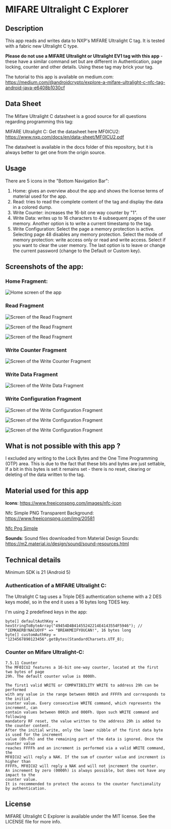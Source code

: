 # MIFARE Ultralight C Explorer

## Description

This app reads and writes data to NXP's MIFARE Ultralight C tag. It is tested with a fabric new Ultralight C type.

**Please do not use a MIFARE Ultralight or Ultralight EV1 tag with this app** - these have a similar command set but are different 
in Authentication, page locking, counter and other details. Using these tag may brick your tag.

The tutorial to this app is available on medium.com: https://medium.com/@androidcrypto/explore-a-mifare-ultralight-c-nfc-tag-android-java-e6408b1030cf

## Data Sheet

The Mifare Ultralight C datasheet is a good source for all questions regarding programming this tag:

MIFARE Ultralight C: Get the datasheet here MF0ICU2: https://www.nxp.com/docs/en/data-sheet/MF0ICU2.pdf

The datasheet is available in the docs folder of this repository, but it is always better to get one from the origin source.

## Usage

There are 5 icons in the "Bottom Navigation Bar":

1) Home: gives an overview about the app and shows the license terms of material used for the app.
2) Read: tries to read the complete content of the tag and display the data in a colored dump.
3) Write Counter: increases the 16-bit one way counter by "1".
4) Write Data: writes up to 16 characters to 4 subsequent pages of the user memory. Another option is to write a current timestamp to the tag.
5) Write Configuration: Select the page a memory protection is active. Selecting page 48 disables any memory protection. Select the mode of memory protection: write access only or read and write access. Select if you want to clear the user memory. The last option is to leave or change the current password (change to the Default or Custom key).

## Screenshots of the app:

### Home Fragment:

![Home screen of the app](screenshots/small/app_home_01.png)

### Read Fragment

![Screen of the Read Fragment](screenshots/small/app_read_01.png)

![Screen of the Read Fragment](screenshots/small/app_read_02.png)

![Screen of the Read Fragment](screenshots/small/app_read_03.png)

### Write Counter Fragment

![Screen of the Write Counter Fragment](screenshots/small/app_write_counter_01.png)

### Write Data Fragment

![Screen of the Write Data Fragment](screenshots/small/app_write_data_01.png)

### Write Configuration Fragment

![Screen of the Write Configuration Fragment](screenshots/small/app_write_configuration_01.png)

![Screen of the Write Configuration Fragment](screenshots/small/app_write_configuration_02.png)

![Screen of the Write Configuration Fragment](screenshots/small/app_write_configuration_03.png)

## What is not possible with this app ?

I excluded any writing to the Lock Bytes and the One Time Programming (OTP) area. This is due to the fact that 
these bits and bytes are just settable, If a bit in this bytes is set it remains set - there is no reset, 
clearing or deleting of the data written to the tag.

## Material used for this app

**Icons**: https://www.freeiconspng.com/images/nfc-icon

Nfc Simple PNG Transparent Background: https://www.freeiconspng.com/img/20581

<a href="https://www.freeiconspng.com/img/20581">Nfc Png Simple</a>

**Sounds**: Sound files downloaded from Material Design Sounds: https://m2.material.io/design/sound/sound-resources.html 

## Technical details

Minimum SDK is 21 (Android 5)

### Authentication of a MIFARE Ultralight C:

The Ultralight C tag uses a Triple DES authentication scheme with a 2 DES keys model, so in the end it uses a 16 bytes long TDES key. 

I'm using 2 predefined keys in the app:

```plaintext
byte[] defaultAuthKey = hexStringToByteArray("49454D4B41455242214E4143554F5946"); // "IEMKAERB!NACUOYF" => "BREAKMEIFYOUCAN!", 16 bytes long
byte[] customAuthKey = "1234567890123456".getBytes(StandardCharsets.UTF_8);
```

### Counter on Mifare Ultralight-C:
```plaintext
7.5.11 Counter
The MF0ICU2 features a 16-bit one-way counter, located at the first two bytes of page 
29h. The default counter value is 0000h.

The first1 valid WRITE or COMPATIBILITY WRITE to address 29h can be performed
with any value in the range between 0001h and FFFFh and corresponds to the initial
counter value. Every consecutive WRITE command, which represents the increment, can
contain values between 0001h and 000Fh. Upon such WRITE command and following
mandatory RF reset, the value written to the address 29h is added to the counter content.
After the initial write, only the lower nibble of the first data byte is used for the increment
value (0h-Fh) and the remaining part of the data is ignored. Once the counter value
reaches FFFFh and an increment is performed via a valid WRITE command, the
MF0ICU2 will reply a NAK. If the sum of counter value and increment is higher than
FFFFh, MF0ICU2 will reply a NAK and will not increment the counter.
An increment by zero (0000h) is always possible, but does not have any impact to the
counter value.
It is recommended to protect the access to the counter functionality by authentication.
```

## License

MIFARE Ultralight C Explorer is available under the MIT license. See the LICENSE file for more info.
